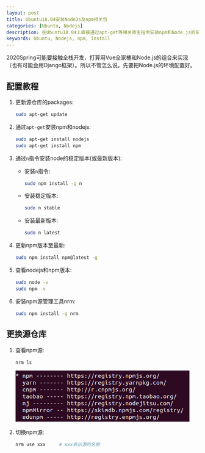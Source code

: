 ```yaml
---
layout: post
title: Ubuntu18.04安装NodeJs及npm相关包
categories: [Ubuntu, Nodejs]
description: 在Ubuntu18.04上直接通过apt-get等相关原生指令安装npm和Node.js的简明教程
keywords: Ubuntu, Nodejs, npm, install
---
```


2020Spring可能要接触全栈开发，打算用Vue全家桶和Node.js的组合来实现（也有可能会用Django框架）。所以不管怎么说，先要把Node.js的环境配置好。  

## 配置教程

1. 更新源仓库的packages:  
    ```bash
    sudo apt-get update
    ```

2. 通过``apt-get``安装npm和nodejs:  
    ```bash
    sudo apt-get install nodejs
    sudo apt-get install npm
    ```

3. 通过``n``指令安装node的稳定版本(或最新版本):
    - 安装``n``指令:
        ```bash
        sudo npm install -g n
        ```
    - 安装稳定版本:
        ```bash
        sudo n stable
        ```
    - 安装最新版本:
        ```bash
        sudo n latest
        ```

4. 更新npm版本至最新:
    ```bash
    sudo npm install npm@latest -g
    ```

5. 查看nodejs和npm版本:
    ```bash
    sudo node -v
    sudo npm -v
    ```

6. 安装npm源管理工具nrm:
    ```bash
    sudo npm install -g nrm
    ```

## 更换源仓库

1. 查看npm源:
    ```bash
    nrm ls
    ```
    ![img](https://github.com/SinestroEdmonce/SinestroEdmonce.github.io/raw/master/images/posts/npm_source.png)

2. 切换npm源:
    ```bash
    nrm use xxx     # xxx表示源的名称
    ```
